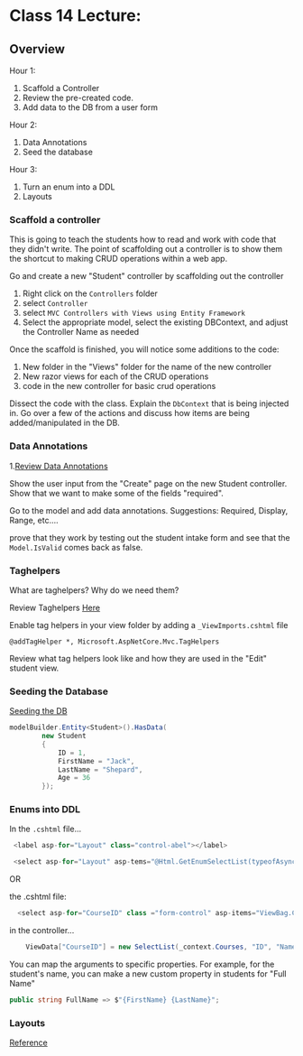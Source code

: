 # Class 14 Lecture:

## Overview

Hour 1:
1. Scaffold a Controller
2. Review the pre-created code.
3. Add data to the DB from a user form

Hour 2:
1. Data Annotations
2. Seed the database

Hour 3:
1. Turn an enum into a DDL
2. Layouts

### Scaffold a controller
This is going to teach the students how to read
and work with code that they didn't write. The point
of scaffolding out a controller is to show them the shortcut
to making CRUD operations within a web app. 

Go and create a new "Student" controller by scaffolding out the controller
1. Right click on the `Controllers` folder
2. select `Controller`
3. select `MVC Controllers with Views using Entity Framework`
4. Select the appropriate model, select the existing DBContext, and adjust the Controller Name as needed

Once the scaffold is finished, you will notice some additions to the code:
1. New folder in the "Views" folder for the name of the new controller
2. New razor views for each of the CRUD operations
3. code in the new controller for basic crud operations

Dissect the code with the class. Explain the `DbContext` that is being
injected in. Go over a few of the actions and discuss how items are being added/manipulated in the DB.

### Data Annotations
1.[Review Data Annotations](https://docs.microsoft.com/en-us/aspnet/core/tutorials/first-mvc-app/validation?view=aspnetcore-2.2)

Show the user input from the "Create" page on the new Student controller.
Show that we want to make some of the fields "required".

Go to the model and add data annotations. Suggestions: Required, Display, Range, etc....

prove that they work by testing out the student intake form and see that the `Model.IsValid` comes back as false. 

### Taghelpers
What are taghelpers? Why do we need them?

Review Taghelpers [Here](https://docs.microsoft.com/en-us/aspnet/core/mvc/views/tag-helpers/intro?view=aspnetcore-2.2)

Enable tag helpers in your view folder by adding a `_ViewImports.cshtml` file

```
@addTagHelper *, Microsoft.AspNetCore.Mvc.TagHelpers
```

Review what tag helpers look like and how they are used in the "Edit" student view.

### Seeding the Database

[Seeding the DB](https://docs.microsoft.com/en-us/ef/core/modeling/data-seeding)

```csharp
modelBuilder.Entity<Student>().HasData(
        new Student
        {
	        ID = 1,
	        FirstName = "Jack",
	        LastName = "Shepard",
	        Age = 36
        });
```

### Enums into DDL

In the `.cshtml` file...

```csharp
 <label asp-for="Layout" class="control-abel"></label>

 <select asp-for="Layout" asp-tems="@Html.GetEnumSelectList(typeofAsyncInn.Models.Layout))"></select>
```

OR

the .cshtml file:

```csharp
  <select asp-for="CourseID" class ="form-control" asp-items="ViewBag.CourseID"></select>
```

in the controller...
```csharp
    ViewData["CourseID"] = new SelectList(_context.Courses, "ID", "Name", CourseEnrollmetn.CourseID);
``` 

You can map the arguments to specific properties. For example, for the student's name, you can make a new custom property
in students for "Full Name"

```csharp
public string FullName => $"{FirstName} {LastName}";
```

### Layouts
[Reference](https://docs.microsoft.com/en-us/aspnet/web-pages/overview/ui-layouts-and-themes/3-creating-a-consistent-look)

